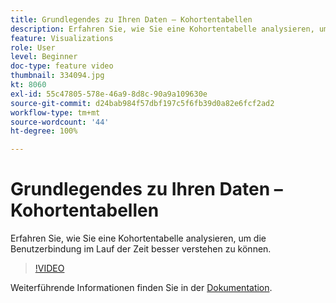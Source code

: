 ```yaml
---
title: Grundlegendes zu Ihren Daten – Kohortentabellen
description: Erfahren Sie, wie Sie eine Kohortentabelle analysieren, um die Benutzerbindung im Lauf der Zeit besser verstehen zu können.
feature: Visualizations
role: User
level: Beginner
doc-type: feature video
thumbnail: 334094.jpg
kt: 8060
exl-id: 55c47805-578e-46a9-8d8c-90a9a109630e
source-git-commit: d24bab984f57dbf197c5f6fb39d0a82e6fcf2ad2
workflow-type: tm+mt
source-wordcount: '44'
ht-degree: 100%

---
```


# Grundlegendes zu Ihren Daten – Kohortentabellen

Erfahren Sie, wie Sie eine Kohortentabelle analysieren, um die Benutzerbindung im Lauf der Zeit besser verstehen zu können.

>[!VIDEO](https://video.tv.adobe.com/v/334094/?quality=12&learn=on)

Weiterführende Informationen finden Sie in der [Dokumentation](https://experienceleague.adobe.com/docs/analytics/analyze/analysis-workspace/visualizations/cohort-table/cohort-analysis.html?lang=de).
